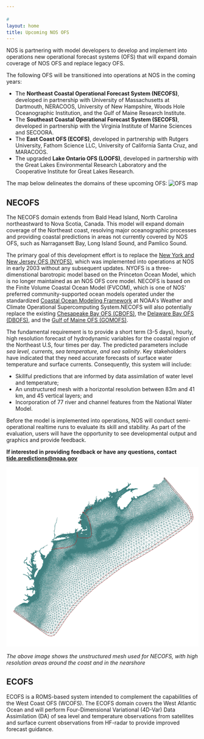 ```yaml
---

#
layout: home
title: Upcoming NOS OFS
---
```


NOS is partnering with model developers to develop and implement into operations new operational forecast systems (OFS) that will expand domain coverage of NOS OFS and replace legacy OFS. 

The following OFS will be transitioned into operations at NOS in the coming years:
* The **Northeast Coastal Operational Forecast System (NECOFS)**, developed in partnership with University of Massachusetts at Dartmouth, NERACOOS, University of New Hampshire, Woods Hole Oceanographic Institution, and the Gulf of Maine Research Institute.
* The **Southeast Coastal Operational Forecast System (SECOFS)**, developed in partnership with the Virginia Institute of Marine Sciences and SECOORA.
* The **East Coast OFS (ECOFS)**, developed in partnership with Rutgers University, Fathom Science LLC, University of California Santa Cruz, and MARACOOS.
* The upgraded **Lake Ontario OFS (LOOFS)**, developed in partnership with the Great Lakes Environmental Research Laboratory and the Cooperative Institute for Great Lakes Research.

The map below delineates the domains of these upcoming OFS:
![OFS map](https://raw.githubusercontent.com/NOAA-CO-OPS/NOS-OFS-in-dev/refs/heads/main/images/OFS-domains.png "Map of existing and future OFS coverage")

## NECOFS
The NECOFS domain extends from Bald Head Island, North Carolina northeastward to Nova Scotia, Canada. This model will expand domain coverage of the Northeast coast, resolving major oceanographic processes and providing coastal predictions in areas not currently covered by NOS OFS, such as Narragansett Bay, Long Island Sound, and Pamlico Sound.

The primary goal of this development effort is to replace the [New York and New Jersey OFS (NYOFS)](https://tidesandcurrents.noaa.gov/ofs/nyofs/nyofs.html), which was implemented into operations at NOS in early 2003 without any subsequent updates. NYOFS is a three-dimenstional barotropic model based on the Princeton Ocean Model, which is no longer maintained as an NOS OFS core model. NECOFS is based on the Finite Volume Coastal Ocean Model (FVCOM), which is one of NOS' preferred community-supported ocean models operated under the standardized [Coastal Ocean Modeling Framework](https://tidesandcurrents.noaa.gov/publications/NOAA_Technical_Report_NOS_COOPS_069.pdf) at NOAA's Weather and Climate Operational Supercomputing System.NECOFS will also potentially replace the existing [Chesapeake Bay OFS (CBOFS)](https://tidesandcurrents.noaa.gov/ofs/cbofs/cbofs.html), the [Delaware Bay OFS (DBOFS)](https://tidesandcurrents.noaa.gov/ofs/dbofs/dbofs.html), and the [Gulf of Maine OFS (GOMOFS)](https://tidesandcurrents.noaa.gov/ofs/gomofs/gomofs.html).
 
The fundamental requirement is to provide a short term (3-5 days), hourly, high resolution forecast of hydrodynamic variables for the coastal region of the Northeast U.S, four times per day. The predicted parameters include *sea level, currents, sea temperature, and sea salinity*. Key stakeholders have indicated that they need accurate forecasts of surface water temperature and surface currents. Consequently, this system will include:
* Skillful predictions that are informed by data assimilation of water level and temperature;
* An unstructured mesh with a horizontal resolution between 83m and 41 km, and 45 vertical layers; and
* Incorporation of 77 river and channel features from the National Water Model.

Before the model is implemented into operations, NOS will conduct semi-operational realtime runs to evaluate its skill and stability. As part of the evaluation, users will have the opportunity to see developmental output and graphics and provide feedback.

**If interested in providing feedback or have any questions, contact [tide.predictions@noaa.gov](tide.predictions@noaa.gov)**

![NECOFS mesh](https://raw.githubusercontent.com/NOAA-CO-OPS/NOS-OFS-in-dev/refs/heads/main/images/NECOFS-mesh.png "Map of unstructured, FVCOM-based NECOFS mesh")

*The above image shows the unstructured mesh used for NECOFS, with high resolution areas around the coast and in the nearshore*

## ECOFS

ECOFS is a ROMS-based system intended to complement the capabilities of the West Coast OFS (WCOFS). The ECOFS domain covers the West Atlantic Ocean and will perform Four-Dimensional Variational (4D-Var) Data Assimilation (DA) of sea level and temperature observations from satellites and surface current observations from HF-radar to provide improved forecast guidance.










